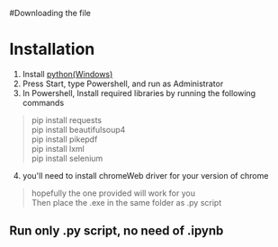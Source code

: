 #Downloading the file
# Installation
1. Install [python(Windows)](https://www.python.org/ftp/python/3.10.1/python-3.10.1-amd64.exe)
3. Press Start, type Powershell, and run as Administrator
2. In Powershell, Install required libraries by running the following commands
> pip install requests\
> pip install beautifulsoup4\
> pip install pikepdf\
> pip install lxml\
> pip install selenium
4. you'll need to install chromeWeb driver for your version of chrome
> hopefully the one provided will work for you\
> Then place the .exe in the same folder as .py script

## Run only .py script, no need of .ipynb
